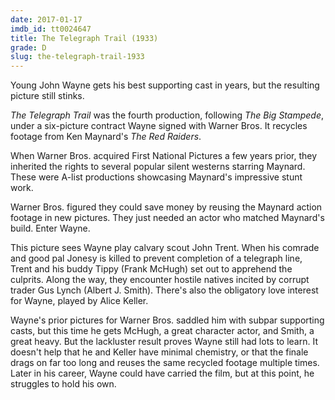 ```yaml
---
date: 2017-01-17
imdb_id: tt0024647
title: The Telegraph Trail (1933)
grade: D
slug: the-telegraph-trail-1933
---
```


Young John Wayne gets his best supporting cast in years, but the resulting picture still stinks.

_The Telegraph Trail_ was the fourth production, following <span data-imdb-id="tt0022681">_The Big Stampede_</span>, under a six-picture contract Wayne signed with Warner Bros. It recycles footage from Ken Maynard's _The Red Raiders_.

When Warner Bros. acquired First National Pictures a few years prior, they inherited the rights to several popular silent westerns starring Maynard. These were A-list productions showcasing Maynard's impressive stunt work.

Warner Bros. figured they could save money by reusing the Maynard action footage in new pictures. They just needed an actor who matched Maynard's build. Enter Wayne.

This picture sees Wayne play calvary scout John Trent. When his comrade and good pal Jonesy is killed to prevent completion of a telegraph line, Trent and his buddy Tippy (Frank McHugh) set out to apprehend the culprits. Along the way, they encounter hostile natives incited by corrupt trader Gus Lynch (Albert J. Smith). There's also the obligatory love interest for Wayne, played by Alice Keller.

Wayne's prior pictures for Warner Bros. saddled him with subpar supporting casts, but this time he gets McHugh, a great character actor, and Smith, a great heavy. But the lackluster result proves Wayne still had lots to learn. It doesn't help that he and Keller have minimal chemistry, or that the finale drags on far too long and reuses the same recycled footage multiple times. Later in his career, Wayne could have carried the film, but at this point, he struggles to hold his own.
